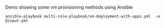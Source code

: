Demo showing some vm provisioning methods using Ansible

```
ansible-playbook multi-role-playbook/vm-deployment-with-apps.yml  -e @input.yml
```

